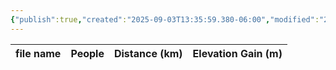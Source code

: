 ```yaml
---
{"publish":true,"created":"2025-09-03T13:35:59.380-06:00","modified":"2025-09-03T14:47:40.048-06:00","published":"2025-09-03T14:47:40.048-06:00","tags":["route"],"cssclasses":"","elevation":null,"region":null,"location":null,"DWYT":"Worthwhile","Kane":null,"completed":false}
---
```



| file name | People | Distance (km) | Elevation Gain (m) |
| --------- | ------ | ------------- | ------------------ |